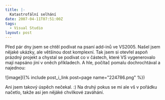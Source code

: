 ```yaml
---
title: |-
  Katastrofální selhání
date: 2007-04-11T07:51:00Z
tags:
  - Visual Studio
layout: post
---
```

Před pár dny jsem se chtěl podívat na psaní add-inů ve VS2005. Našel jsem nějaké ukázky, ale většinou dost komplexní. Tak jsem si otevřel aspoň prázdný projekt a chystal se podívat co v částech, které VS vygenerovalo mají napsáno jiní v oněch příkladech. A hle, počítač pomalu dochrochtával a najednou:

![image]({% include post_i_link post=page name="224786.png" %})

Ani jsem takový úspěch nečekal. :) Na druhý pokus se mi ale vš v pořádku načetlo, takže asi jen nějáké chvilkové zaváhání.
